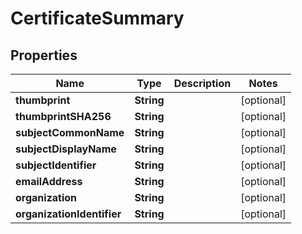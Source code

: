 

# CertificateSummary


## Properties

| Name | Type | Description | Notes |
|------------ | ------------- | ------------- | -------------|
|**thumbprint** | **String** |  |  [optional] |
|**thumbprintSHA256** | **String** |  |  [optional] |
|**subjectCommonName** | **String** |  |  [optional] |
|**subjectDisplayName** | **String** |  |  [optional] |
|**subjectIdentifier** | **String** |  |  [optional] |
|**emailAddress** | **String** |  |  [optional] |
|**organization** | **String** |  |  [optional] |
|**organizationIdentifier** | **String** |  |  [optional] |



